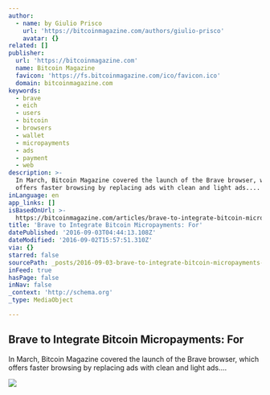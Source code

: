 ```yaml
---
author:
  - name: by Giulio Prisco
    url: 'https://bitcoinmagazine.com/authors/giulio-prisco'
    avatar: {}
related: []
publisher:
  url: 'https://bitcoinmagazine.com'
  name: Bitcoin Magazine
  favicon: 'https://fs.bitcoinmagazine.com/ico/favicon.ico'
  domain: bitcoinmagazine.com
keywords:
  - brave
  - eich
  - users
  - bitcoin
  - browsers
  - wallet
  - micropayments
  - ads
  - payment
  - web
description: >-
  In March, Bitcoin Magazine covered the launch of the Brave browser, which
  offers faster browsing by replacing ads with clean and light ads....
inLanguage: en
app_links: []
isBasedOnUrl: >-
  https://bitcoinmagazine.com/articles/brave-to-integrate-bitcoin-micropayments-for-users-who-will-take-a-stand-and-fight-back-1472828338
title: 'Brave to Integrate Bitcoin Micropayments: For'
datePublished: '2016-09-03T04:44:13.108Z'
dateModified: '2016-09-02T15:57:51.310Z'
via: {}
starred: false
sourcePath: _posts/2016-09-03-brave-to-integrate-bitcoin-micropayments-for.md
inFeed: true
hasPage: false
inNav: false
_context: 'http://schema.org'
_type: MediaObject

---
```

<article style=""><h1>Brave to Integrate Bitcoin Micropayments: For</h1><p>In March, Bitcoin Magazine covered the launch of the Brave browser, which offers faster browsing by replacing ads with clean and light ads....</p><img src="https://fs.bitcoinmagazine.com/img/articles/brave-to-integrate-bitcoin-micropayments-for-users-who-will-take-a-stand-and-fight-back.jpg" /></article>